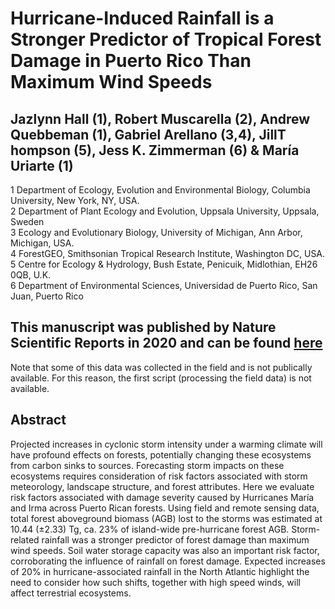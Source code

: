 # Hurricane-Induced Rainfall is a Stronger Predictor of Tropical Forest Damage in Puerto Rico Than Maximum Wind Speeds
## Jazlynn Hall (1), Robert Muscarella (2), Andrew Quebbeman (1), Gabriel Arellano (3,4), JillT hompson (5), Jess K. Zimmerman (6) & María Uriarte (1)  
  
1 Department of Ecology, Evolution and Environmental Biology, Columbia University, New York, NY, USA.   
2 Department of Plant Ecology and Evolution, Uppsala University, Uppsala, Sweden   
3 Ecology and Evolutionary Biology, University of Michigan, Ann Arbor, Michigan, USA.   
4 ForestGEO, Smithsonian Tropical Research Institute, Washington DC, USA.   
5 Centre for Ecology & Hydrology, Bush Estate, Penicuik, Midlothian, EH26 0QB, U.K.   
6 Department of Environmental Sciences, Universidad de Puerto Rico, San Juan, Puerto Rico 

## This manuscript was published by Nature Scientific Reports in 2020 and can be found [here](https://www.nature.com/articles/s41598-020-61164-2)  
  
Note that some of this data was collected in the field and is not publically available. For this reason, the first script (processing the field data) is not available.


## Abstract
Projected increases in cyclonic storm intensity under a warming climate will have profound effects on forests, potentially changing these ecosystems from carbon sinks to sources. Forecasting storm impacts on these ecosystems requires consideration of risk factors associated with storm meteorology, landscape structure, and forest attributes. Here we evaluate risk factors associated with damage severity caused by Hurricanes María and Irma across Puerto Rican forests. Using field and remote sensing data, total forest aboveground biomass (AGB) lost to the storms was estimated at 10.44 (±2.33) Tg, ca. 23% of island-wide pre-hurricane forest AGB. Storm-related rainfall was a stronger predictor of forest damage than maximum wind speeds. Soil water storage capacity was also an important risk factor, corroborating the influence of rainfall on forest damage. Expected increases of 20% in hurricane-associated rainfall in the North Atlantic highlight the need to consider how such shifts, together with high speed winds, will affect terrestrial ecosystems.
